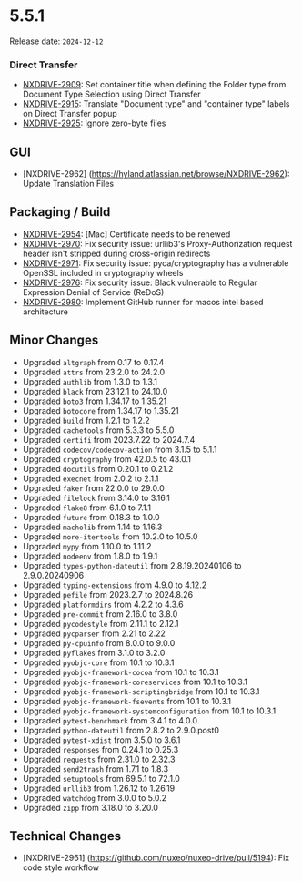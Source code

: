 # 5.5.1

Release date: `2024-12-12`

### Direct Transfer

- [NXDRIVE-2909](https://hyland.atlassian.net/browse/NXDRIVE-2909): Set container title when defining the Folder type from Document Type Selection using Direct Transfer
- [NXDRIVE-2915](https://hyland.atlassian.net/browse/NXDRIVE-2915): Translate "Document type" and "container type" labels on Direct Transfer popup
- [NXDRIVE-2925](https://hyland.atlassian.net/browse/NXDRIVE-2925): Ignore zero-byte files

## GUI

- [NXDRIVE-2962] (https://hyland.atlassian.net/browse/NXDRIVE-2962): Update Translation Files

## Packaging / Build

- [NXDRIVE-2954](https://hyland.atlassian.net/browse/NXDRIVE-2954): [Mac] Certificate needs to be renewed
- [NXDRIVE-2970](https://hyland.atlassian.net/browse/NXDRIVE-2970): Fix security issue: urllib3's Proxy-Authorization request header isn't stripped during cross-origin redirects
- [NXDRIVE-2971](https://hyland.atlassian.net/browse/NXDRIVE-2971): Fix security issue: pyca/cryptography has a vulnerable OpenSSL included in cryptography wheels
- [NXDRIVE-2976](https://hyland.atlassian.net/browse/NXDRIVE-2976): Fix security issue: Black vulnerable to Regular Expression Denial of Service (ReDoS)
- [NXDRIVE-2980](https://hyland.atlassian.net/browse/NXDRIVE-2980): Implement GitHub runner for macos intel based architecture

## Minor Changes

- Upgraded `altgraph` from 0.17 to 0.17.4
- Upgraded `attrs` from 23.2.0 to 24.2.0
- Upgraded `authlib` from 1.3.0 to 1.3.1
- Upgraded `black` from 23.12.1 to 24.10.0
- Upgraded `boto3` from 1.34.17 to 1.35.21
- Upgraded `botocore` from 1.34.17 to 1.35.21
- Upgraded `build` from 1.2.1 to 1.2.2
- Upgraded `cachetools` from 5.3.3 to 5.5.0
- Upgraded `certifi` from 2023.7.22 to 2024.7.4
- Upgraded `codecov/codecov-action` from 3.1.5 to 5.1.1 
- Upgraded `cryptography` from 42.0.5 to 43.0.1
- Upgraded `docutils` from 0.20.1 to 0.21.2
- Upgraded `execnet` from 2.0.2 to 2.1.1
- Upgraded `faker` from 22.0.0 to 29.0.0
- Upgraded `filelock` from 3.14.0 to 3.16.1
- Upgraded `flake8` from 6.1.0 to 7.1.1
- Upgraded `future` from 0.18.3 to 1.0.0
- Upgraded `macholib` from 1.14 to 1.16.3
- Upgraded `more-itertools` from 10.2.0 to 10.5.0
- Upgraded `mypy` from 1.10.0 to 1.11.2
- Upgraded `nodeenv` from 1.8.0 to 1.9.1
- Upgraded `types-python-dateutil` from 2.8.19.20240106 to 2.9.0.20240906
- Upgraded `typing-extensions` from 4.9.0 to 4.12.2
- Upgraded `pefile` from 2023.2.7 to 2024.8.26
- Upgraded `platformdirs` from 4.2.2 to 4.3.6
- Upgraded `pre-commit` from 2.16.0 to 3.8.0
- Upgraded `pycodestyle` from 2.11.1 to 2.12.1
- Upgraded `pycparser` from 2.21 to 2.22
- Upgraded `py-cpuinfo` from 8.0.0 to 9.0.0
- Upgraded `pyflakes` from 3.1.0 to 3.2.0
- Upgraded `pyobjc-core` from 10.1 to 10.3.1
- Upgraded `pyobjc-framework-cocoa` from 10.1 to 10.3.1
- Upgraded `pyobjc-framework-coreservices` from 10.1 to 10.3.1
- Upgraded `pyobjc-framework-scriptingbridge` from 10.1 to 10.3.1
- Upgraded `pyobjc-framework-fsevents` from 10.1 to 10.3.1
- Upgraded `pyobjc-framework-systemconfiguration` from 10.1 to 10.3.1
- Upgraded `pytest-benchmark` from 3.4.1 to 4.0.0
- Upgraded `python-dateutil` from 2.8.2 to 2.9.0.post0
- Upgraded `pytest-xdist` from 3.5.0 to 3.6.1
- Upgraded `responses` from 0.24.1 to 0.25.3
- Upgraded `requests` from 2.31.0 to 2.32.3
- Upgraded `send2trash` from 1.7.1 to 1.8.3
- Upgraded `setuptools` from 69.5.1 to 72.1.0
- Upgraded `urllib3` from 1.26.12 to 1.26.19
- Upgraded `watchdog` from 3.0.0 to 5.0.2
- Upgraded `zipp` from 3.18.0 to 3.20.0

## Technical Changes

- [NXDRIVE-2961] (https://github.com/nuxeo/nuxeo-drive/pull/5194): Fix code style workflow
